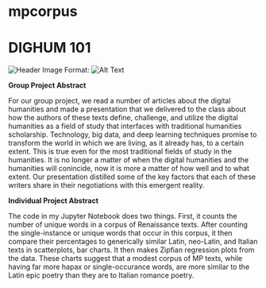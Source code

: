 # mpcorpus

# DIGHUM 101 

![Header Image](/images/mantua.png)
Format: ![Alt Text](url)

**Group Project Abstract** 

For our group project, we read a number of articles about the digital humanities and made a presentation that we delivered to the class about how the authors of these texts define, challenge, and utilize the digital humanities as a field of study that interfaces with traditional humanities scholarship. Technology, big data, and deep learning techniques promise to transform the world in which we are living, as it already has, to a certain extent. This is true even for the most traditional fields of study in the humanities. It is no longer a matter of when the digital humanities and the humanities will conincide, now it is more a matter of how well and to what extent. Our presentation distilled some of the key factors that each of these writers share in their negotiations with this emergent reality.  

**Individual Project Abstract**

The code in my Jupyter Notebook does two things. First, it counts the number of unique words in a corpus of Renaissance texts. After counting the single-instance or unique words that occur in this corpus, it then compare their percentages to generically similar Latin, neo-Latin, and Italian texts in scatterplots, bar charts. It then makes Zipfian regression plots from the data. These charts suggest that a modest corpus of MP texts, while having far more hapax or single-occurance words, are more similar to the Latin epic poetry than they are to Italian romance poetry.   
